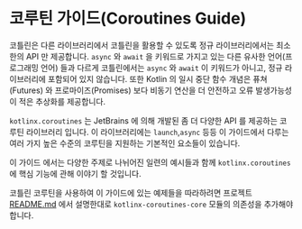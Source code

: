 # 코루틴 가이드(Coroutines Guide)

코틀린은 다른 라이브러리에서 코틀린을 활용할 수 있도록 정규 라이브러리에서는 최소한의 API 만 제공합니다. `async` 와 `await` 을 키워드로 가지고 있는 다른 유사한 언어(프로그래밍 언어) 들과 다르게 코틀린에서는 `async` 와 `await` 이 키워드가 아니고, 정규 라이브러리에 포함되어 있지 않습니다. 또한 Kotlin 의 일시 중단 함수 개념은 퓨쳐(Futures) 와 프로마이즈(Promises) 보다 비동기 연산을 더 안전하고 오류 발생가능성이 적은 추상화를 제공합니다.



`kotlinx.coroutines` 는 JetBrains 에 의해 개발된 좀 더 다양한 API 를 제공하는 코루틴 라이브러리 입니다. 이 라이브러리에는 `launch`,`async` 등등 이 가이드에서 다루는 여러 가지 높은 수준의 코루틴을 지원하는 기본적인 요소들이 있습니다.



이 가이드 에서는 다양한 주제로 나뉘어진 일련의 예시들과 함께 `kotlinx.coroutines` 에 핵심 기능에 관해 이야기 할 것입니다.



코틀린 코루틴을 사용하여 이 가이드에 있는 예제들을 따라하려면 프로젝트 [README.md](./) 에서 설명한대로 `kotlinx-coroutines-core` 모듈의 의존성을 추가해야 합니다.


